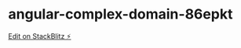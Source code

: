 # angular-complex-domain-86epkt

[Edit on StackBlitz ⚡️](https://stackblitz.com/edit/angular-complex-domain-86epkt)